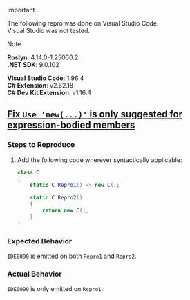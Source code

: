 > [!IMPORTANT]  
> The following repro was done on Visual Studio Code.  
> Visual Studio was not tested.  

> [!NOTE]  
> **Roslyn**: 4.14.0-1.25060.2  
> **.NET SDK**: 9.0.102  
>  
> **Visual Studio Code**: 1.96.4  
> **C# Extension**: v2.62.18  
> **C# Dev Kit Extension**: v1.16.4  

## [Fix `Use 'new(...)'` is only suggested for expression-bodied members](https://github.com/dotnet/roslyn/issues/)

### Steps to Reproduce

1. Add the following code wherever syntactically applicable:
    ```cs
    class C
    {
        static C Repro1() => new C();
    
        static C Repro2()
        {
            return new C();
        }
    }
    ```

### Expected Behavior

`IDE0090` is emitted on both `Repro1` and `Repro2`.

### Actual Behavior

`IDE0090` is only emitted on `Repro1`.
